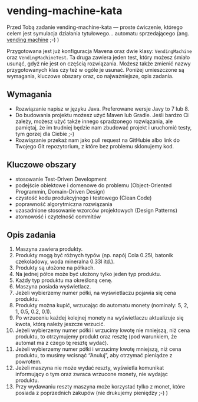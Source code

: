 vending-machine-kata
====================

Przed Tobą zadanie vending-machine-kata &mdash; proste ćwiczenie, którego celem jest symulacja
 działania tytułowego&hellip; automatu sprzedającego 
 (ang. [vending machine]( https://en.wikipedia.org/wiki/Vending_machine ) ;-) )
 
Przygotowana jest już konfiguracja Mavena oraz dwie klasy: `VendingMachine`
 oraz `VendingMachineTest`. Ta druga zawiera jeden test, który możesz śmiało usunąć, gdyż nie jest
 on częścią rozwiązania. Możesz także zmienić nazwy przygotowanych klas czy też w ogóle je usunać.
 Poniżej umieszczone są wymagania, kluczowe obszary oraz, co najważniejsze, opis zadania.
 
Wymagania
---------

* Rozwiązanie napisz w języku Java. Preferowane wersje Javy to 7 lub 8.
* Do budowania projektu możesz użyć Maven lub Gradle. Jeśli bardzo Ci zależy, możesz użyć także
  innego spradzonego rozwiązania, ale pamiętaj, że im trudniej będzie nam zbudować projekt
  i uruchomić testy, tym gorzej dla Ciebie ;-)
* Rozwiązanie przekaż nam jako pull request na GitHubie albo link do Twojego Git repozytorium,
  z które bez problemu sklonujemy kod.
 
Kluczowe obszary
----------------

* stosowanie Test-Driven Development
* podejście obiektowe i domenowe do problemu (Object-Oriented Programmin, Domain-Driven Design)
* czystość kodu produkcyjnego i testowego (Clean Code)
* poprawność algorytmiczna rozwiązania
* uzasadnione stosowanie wzorców projektowych (Design Patterns)
* atomowość i czytelność commitów
 
Opis zadania
------------

1. Maszyna zawiera produkty.
2. Produkty mogą być różnych typów (np. napój Cola 0.25l, batonik czekoladowy,
 woda mineralna 0.33l itd.).
3. Produkty są ułożone na półkach.
4. Na jednej półce może być ułożony tylko jeden typ produktu.
5. Każdy typ produktu ma określoną cenę.
6. Maszyna posiada wyświetlacz.
7. Jeżeli wybierzemy numer półki, na wyświetlaczu pojawia się cena produktu.
8. Produkty można kupić, wrzucając do automatu monety (nominały: 5, 2, 1, 0.5, 0.2, 0.1).
9. Po wrzuceniu każdej kolejnej monety na wyświetlaczu aktualizuje się kwota, którą należy
 jeszcze wrzucić.
10. Jeżeli wybierzemy numer półki i wrzucimy kwotę nie mniejszą, niż cena produktu, to
 otrzymujemy produkt oraz resztę (pod warunkiem, że automat ma z czego tę resztę wydać).
11. Jeżeli wybierzemy numer półki i wrzucimy kwotę mniejszą, niż cena produktu, to musimy
 wcisnąć “Anuluj”, aby otrzymać pieniądze z powrotem.
12. Jeżeli maszyna nie może wydać reszty, wyświetla komunikat informujący o tym oraz zwraca
 wrzucone monety, nie wydając produktu.
13. Przy wydawaniu reszty maszyna może korzystać tylko z monet, które posiada z poprzednich
 zakupów (nie drukujemy pieniędzy ;-) )


